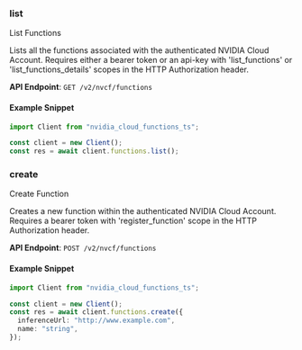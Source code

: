 
### list <a name="list"></a>
List Functions

Lists all the functions associated with the authenticated NVIDIA Cloud Account.  Requires either a bearer token or an api-key with 'list_functions' or  'list_functions_details' scopes in the HTTP Authorization header.

**API Endpoint**: `GET /v2/nvcf/functions`

#### Example Snippet

```typescript
import Client from "nvidia_cloud_functions_ts";

const client = new Client();
const res = await client.functions.list();
```

### create <a name="create"></a>
Create Function

Creates a new function within the authenticated NVIDIA Cloud Account. Requires a  bearer token with 'register_function' scope in the HTTP Authorization header. 

**API Endpoint**: `POST /v2/nvcf/functions`

#### Example Snippet

```typescript
import Client from "nvidia_cloud_functions_ts";

const client = new Client();
const res = await client.functions.create({
  inferenceUrl: "http://www.example.com",
  name: "string",
});
```
